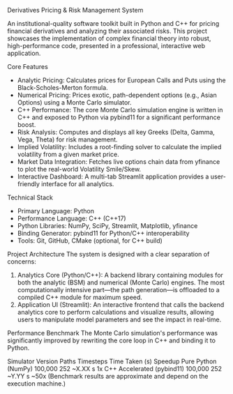Derivatives Pricing & Risk Management System

An institutional-quality software toolkit built in Python and C++ for pricing financial derivatives and analyzing their associated risks. This project showcases the implementation of complex financial theory into robust, high-performance code, presented in a professional, interactive web application.

Core Features
- Analytic Pricing: Calculates prices for European Calls and Puts using the Black-Scholes-Merton formula.
- Numerical Pricing: Prices exotic, path-dependent options (e.g., Asian Options) using a Monte Carlo simulator.
- C++ Performance: The core Monte Carlo simulation engine is written in C++ and exposed to Python via pybind11 for a significant performance boost.
- Risk Analysis: Computes and displays all key Greeks (Delta, Gamma, Vega, Theta) for risk management.
- Implied Volatility: Includes a root-finding solver to calculate the implied volatility from a given market price.
- Market Data Integration: Fetches live options chain data from yfinance to plot the real-world Volatility Smile/Skew.
- Interactive Dashboard: A multi-tab Streamlit application provides a user-friendly interface for all analytics.

Technical Stack

- Primary Language: Python
- Performance Language: C++ (C++17)
- Python Libraries: NumPy, SciPy, Streamlit, Matplotlib, yfinance
- Binding Generator: pybind11 for Python/C++ interoperability
- Tools: Git, GitHub, CMake (optional, for C++ build)

Project Architecture
The system is designed with a clear separation of concerns:

1. Analytics Core (Python/C++): A backend library containing modules for both the analytic (BSM) and numerical (Monte Carlo) engines. The most computationally intensive part—the path generation—is offloaded to a compiled C++ module for maximum speed.
2. Application UI (Streamlit): An interactive frontend that calls the backend analytics core to perform calculations and visualize results, allowing users to manipulate model parameters and see the impact in real-time.

Performance Benchmark
The Monte Carlo simulation's performance was significantly improved by rewriting the core loop in C++ and binding it to Python.

Simulator Version	Paths	Timesteps	Time Taken (s)	Speedup
Pure Python (NumPy)	100,000	252	~X.XX s	1x
C++ Accelerated (pybind11)	100,000	252	~Y.YY s	~50x
(Benchmark results are approximate and depend on the execution machine.)				
